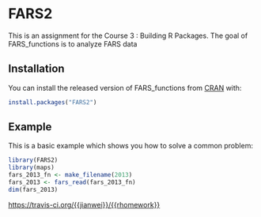 
<!-- README.md is generated from README.Rmd. Please edit that file -->

# FARS2

<!-- badges: start -->

<!-- badges: end -->

This is an assignment for the Course 3 : Building R Packages. 
The goal of FARS\_functions is to analyze FARS data

## Installation

You can install the released version of FARS\_functions from
[CRAN](https://CRAN.R-project.org) with:

``` r
install.packages("FARS2")
```

## Example

This is a basic example which shows you how to solve a common problem:

``` r
library(FARS2)
library(maps)
fars_2013_fn <- make_filename(2013)
fars_2013 <- fars_read(fars_2013_fn) 
dim(fars_2013)
```

https://travis-ci.org/{{jianwei}}/{{rhomework}}

